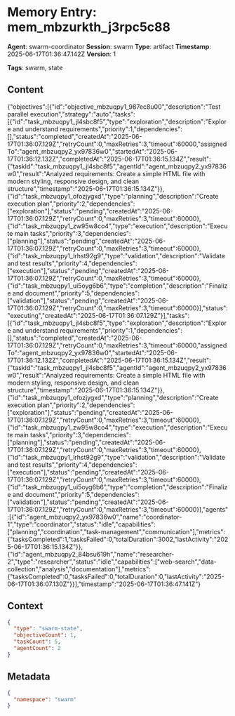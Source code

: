 # Memory Entry: mem_mbzurkth_j3rpc5c88

**Agent**: swarm-coordinator
**Session**: swarm
**Type**: artifact
**Timestamp**: 2025-06-17T01:36:47.142Z
**Version**: 1

**Tags**: swarm, state

## Content

{"objectives":[{"id":"objective_mbzuqpy1_987ec8u00","description":"Test parallel execution","strategy":"auto","tasks":[{"id":"task_mbzuqpy1_jl4sbc8f5","type":"exploration","description":"Explore and understand requirements","priority":1,"dependencies":[],"status":"completed","createdAt":"2025-06-17T01:36:07.129Z","retryCount":0,"maxRetries":3,"timeout":60000,"assignedTo":"agent_mbzuqpy2_yx97836w0","startedAt":"2025-06-17T01:36:12.132Z","completedAt":"2025-06-17T01:36:15.134Z","result":{"taskId":"task_mbzuqpy1_jl4sbc8f5","agentId":"agent_mbzuqpy2_yx97836w0","result":"Analyzed requirements: Create a simple HTML file with modern styling, responsive design, and clean structure","timestamp":"2025-06-17T01:36:15.134Z"}},{"id":"task_mbzuqpy1_ofozjygxd","type":"planning","description":"Create execution plan","priority":2,"dependencies":["exploration"],"status":"pending","createdAt":"2025-06-17T01:36:07.129Z","retryCount":0,"maxRetries":3,"timeout":60000},{"id":"task_mbzuqpy1_zw95w8co4","type":"execution","description":"Execute main tasks","priority":3,"dependencies":["planning"],"status":"pending","createdAt":"2025-06-17T01:36:07.129Z","retryCount":0,"maxRetries":3,"timeout":60000},{"id":"task_mbzuqpy1_lrhst92g9","type":"validation","description":"Validate and test results","priority":4,"dependencies":["execution"],"status":"pending","createdAt":"2025-06-17T01:36:07.129Z","retryCount":0,"maxRetries":3,"timeout":60000},{"id":"task_mbzuqpy1_ui5oyg6b6","type":"completion","description":"Finalize and document","priority":5,"dependencies":["validation"],"status":"pending","createdAt":"2025-06-17T01:36:07.129Z","retryCount":0,"maxRetries":3,"timeout":60000}],"status":"executing","createdAt":"2025-06-17T01:36:07.129Z"}],"tasks":[{"id":"task_mbzuqpy1_jl4sbc8f5","type":"exploration","description":"Explore and understand requirements","priority":1,"dependencies":[],"status":"completed","createdAt":"2025-06-17T01:36:07.129Z","retryCount":0,"maxRetries":3,"timeout":60000,"assignedTo":"agent_mbzuqpy2_yx97836w0","startedAt":"2025-06-17T01:36:12.132Z","completedAt":"2025-06-17T01:36:15.134Z","result":{"taskId":"task_mbzuqpy1_jl4sbc8f5","agentId":"agent_mbzuqpy2_yx97836w0","result":"Analyzed requirements: Create a simple HTML file with modern styling, responsive design, and clean structure","timestamp":"2025-06-17T01:36:15.134Z"}},{"id":"task_mbzuqpy1_ofozjygxd","type":"planning","description":"Create execution plan","priority":2,"dependencies":["exploration"],"status":"pending","createdAt":"2025-06-17T01:36:07.129Z","retryCount":0,"maxRetries":3,"timeout":60000},{"id":"task_mbzuqpy1_zw95w8co4","type":"execution","description":"Execute main tasks","priority":3,"dependencies":["planning"],"status":"pending","createdAt":"2025-06-17T01:36:07.129Z","retryCount":0,"maxRetries":3,"timeout":60000},{"id":"task_mbzuqpy1_lrhst92g9","type":"validation","description":"Validate and test results","priority":4,"dependencies":["execution"],"status":"pending","createdAt":"2025-06-17T01:36:07.129Z","retryCount":0,"maxRetries":3,"timeout":60000},{"id":"task_mbzuqpy1_ui5oyg6b6","type":"completion","description":"Finalize and document","priority":5,"dependencies":["validation"],"status":"pending","createdAt":"2025-06-17T01:36:07.129Z","retryCount":0,"maxRetries":3,"timeout":60000}],"agents":[{"id":"agent_mbzuqpy2_yx97836w0","name":"coordinator-1","type":"coordinator","status":"idle","capabilities":["planning","coordination","task-management","communication"],"metrics":{"tasksCompleted":1,"tasksFailed":0,"totalDuration":3002,"lastActivity":"2025-06-17T01:36:15.134Z"}},{"id":"agent_mbzuqpy2_84bsu619h","name":"researcher-2","type":"researcher","status":"idle","capabilities":["web-search","data-collection","analysis","documentation"],"metrics":{"tasksCompleted":0,"tasksFailed":0,"totalDuration":0,"lastActivity":"2025-06-17T01:36:07.130Z"}}],"timestamp":"2025-06-17T01:36:47.141Z"}

## Context

```json
{
  "type": "swarm-state",
  "objectiveCount": 1,
  "taskCount": 5,
  "agentCount": 2
}
```

## Metadata

```json
{
  "namespace": "swarm"
}
```
